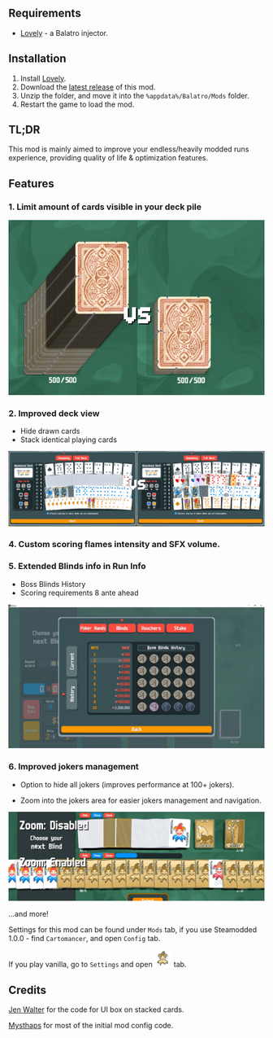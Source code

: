 ## Requirements
- [Lovely](https://github.com/ethangreen-dev/lovely-injector) - a Balatro injector.

## Installation
1. Install [Lovely](https://github.com/ethangreen-dev/lovely-injector?tab=readme-ov-file#manual-installation).
2. Download the [latest release](https://github.com/stupxd/Cartomancer/releases/) of this mod.
3. Unzip the folder, and move it into the `%appdata%/Balatro/Mods` folder.
4. Restart the game to load the mod.

## TL;DR

This mod is mainly aimed to improve your endless/heavily modded runs experience, providing quality of life & optimization features.

## Features

### 1. Limit amount of cards visible in your deck pile

![cards-pile-difference](git-assets/deck-pile.jpg)


### 2. Improved deck view

- Hide drawn cards
- Stack identical playing cards

![stackable-cards-difference](git-assets/stackable-cards.jpg)

### 4. Custom scoring flames intensity and SFX volume.


### 5. Extended Blinds info in Run Info

- Boss Blinds History
- Scoring requirements 8 ante ahead

![zoom-jokers-difference](git-assets/blinds-info.jpg)

### 6. Improved jokers management

- Option to hide all jokers (improves performance at 100+ jokers).

- Zoom into the jokers area for easier jokers management and navigation.

![zoom-jokers-difference](git-assets/zoom-jokers.jpg)

...and more!

Settings for this mod can be found under `Mods` tab, if you use Steamodded 1.0.0 - find `Cartomancer`, and open `Config` tab.

If you play vanilla, go to `Settings` and open ![cartomancer](assets/1x/modicon.png) tab.

## Credits

[Jen Walter](https://github.com/jenwalter666/) for the code for UI box on stacked cards.

[Mysthaps](https://github.com/Mysthaps/) for most of the initial mod config code.

